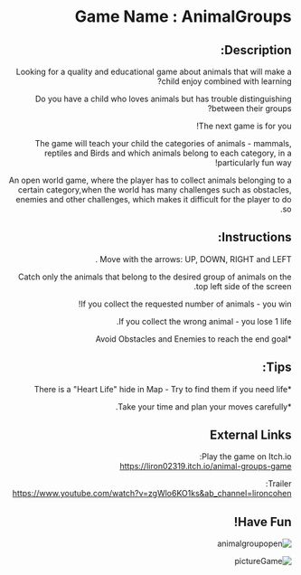 
<div dir='rtl' lang='he'>

# Game Name : AnimalGroups

## Description:

Looking for a quality and educational game about animals that will make a child enjoy combined with learning?

Do you have a child who loves animals but has trouble distinguishing between their groups? 

The next game is for you! 

The game will teach your child the categories of animals - mammals, reptiles and Birds  and which animals belong to each category, in a particularly fun way!

An open world game, where the player has to collect animals belonging to a certain category,when the world has many challenges such as obstacles, enemies and other challenges, which makes it difficult for the player to do so.


## Instructions:

Move with the arrows: UP, DOWN, RIGHT and LEFT .

Catch only the animals that belong to the desired group of animals on the top left side of the screen.

If you collect the requested number of animals - you win!

If you collect the wrong animal - you lose 1 life.

*Avoid Obstacles and Enemies to reach the end goal



## Tips:

*There is a "Heart Life" hide in Map - Try to find them if you need life

*Take your time and plan your moves carefully.


## External Links

Play the game on Itch.io: \
https://liron02319.itch.io/animal-groups-game

Trailer: \
https://www.youtube.com/watch?v=zgWlo6KO1ks&ab_channel=lironcohen


## **Have Fun!**


![animalgroupopen](https://github.com/L-DevelopGame/AnimalsGroup/assets/57791415/a2fc2ec9-6a13-4070-a313-cb58403d9aca)


![pictureGame](https://github.com/L-DevelopGame/AnimalsGroup/assets/57791415/b13edda5-433b-44d6-86b3-12926e614471)







</div>
